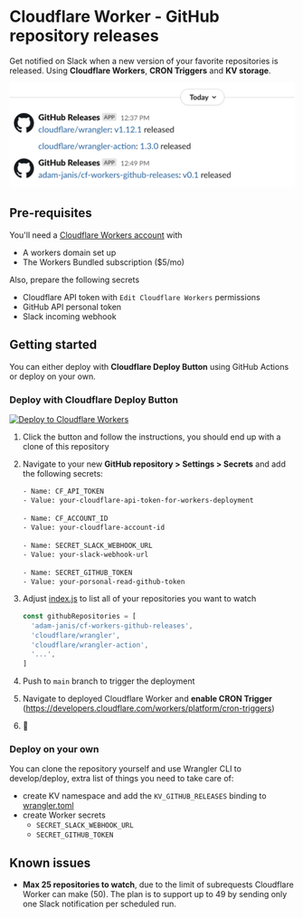 # Cloudflare Worker - GitHub repository releases

Get notified on Slack when a new version of your favorite repositories is released.
Using **Cloudflare Workers**, **CRON Triggers** and **KV storage**.

![slack-screenshot.png](slack-screenshot.png)

## Pre-requisites

You'll need a [Cloudflare Workers account](https://dash.cloudflare.com/sign-up/workers) with

- A workers domain set up
- The Workers Bundled subscription (\$5/mo)

Also, prepare the following secrets

- Cloudflare API token with `Edit Cloudflare Workers` permissions
- GitHub API personal token
- Slack incoming webhook

## Getting started

You can either deploy with **Cloudflare Deploy Button** using GitHub Actions or deploy on your own.

### Deploy with Cloudflare Deploy Button

[![Deploy to Cloudflare Workers](https://deploy.workers.cloudflare.com/button?paid=true)](https://deploy.workers.cloudflare.com/?url=https://github.com/adam-janis/cf-workers-github-releases&paid=true)

1. Click the button and follow the instructions, you should end up with a clone of this repository
2. Navigate to your new **GitHub repository > Settings > Secrets** and add the following secrets:

   ```
   - Name: CF_API_TOKEN
   - Value: your-cloudflare-api-token-for-workers-deployment

   - Name: CF_ACCOUNT_ID
   - Value: your-cloudflare-account-id

   - Name: SECRET_SLACK_WEBHOOK_URL
   - Value: your-slack-webhook-url

   - Name: SECRET_GITHUB_TOKEN
   - Value: your-porsonal-read-github-token
   ```

3. Adjust [index.js](index.js) to list all of your repositories you want to watch
   ```javascript
   const githubRepositories = [
     'adam-janis/cf-workers-github-releases',
     'cloudflare/wrangler',
     'cloudflare/wrangler-action',
     '...',
   ]
   ```
4. Push to `main` branch to trigger the deployment
5. Navigate to deployed Cloudflare Worker and **enable CRON Trigger** (https://developers.cloudflare.com/workers/platform/cron-triggers)
6. 🎉

### Deploy on your own

You can clone the repository yourself and use Wrangler CLI to develop/deploy, extra list of things you need to take care of:

- create KV namespace and add the `KV_GITHUB_RELEASES` binding to [wrangler.toml](wrangler.toml)
- create Worker secrets
  - `SECRET_SLACK_WEBHOOK_URL`
  - `SECRET_GITHUB_TOKEN`

## Known issues

- **Max 25 repositories to watch**, due to the limit of subrequests Cloudflare Worker can make (50).
  The plan is to support up to 49 by sending only one Slack notification per scheduled run.
